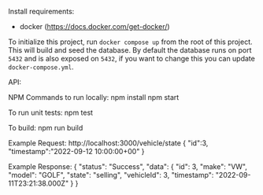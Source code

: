 Install requirements:
 - docker (https://docs.docker.com/get-docker/)

To initialize this project, run `docker compose up` from the root of this project. This will build and seed the database. By default the database runs on port `5432` and is also exposed on `5432`, if you want to change this you can update `docker-compose.yml`.

API:

NPM Commands to run locally:
npm install
npm start

To run unit tests:
npm test

To build:
npm run build

Example Request:
http://localhost:3000/vehicle/state
{
    "id":3,
    "timestamp":"2022-09-12 10:00:00+00"
}

Example Response:
{
    "status": "Success",
    "data": {
        "id": 3,
        "make": "VW",
        "model": "GOLF",
        "state": "selling",
        "vehicleId": 3,
        "timestamp": "2022-09-11T23:21:38.000Z"
    }
}